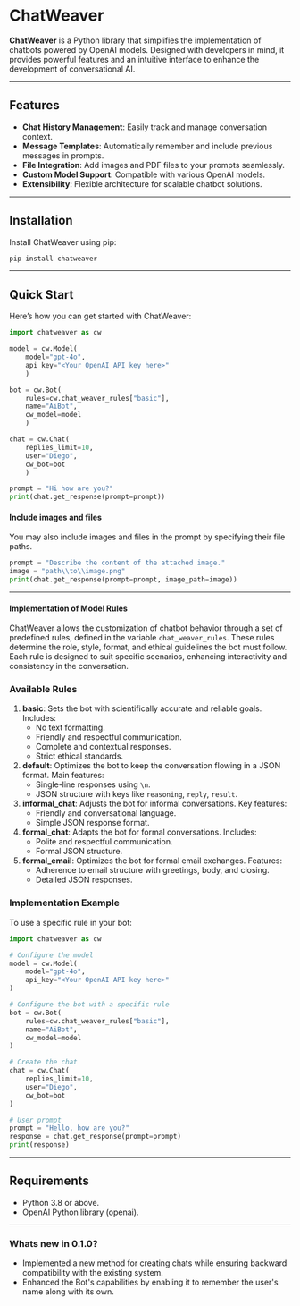 # ChatWeaver

**ChatWeaver** is a Python library that simplifies the implementation of chatbots powered by OpenAI models. Designed with developers in mind, it provides powerful features and an intuitive interface to enhance the development of conversational AI.

---

## Features

- **Chat History Management**: Easily track and manage conversation context.
- **Message Templates**: Automatically remember and include previous messages in prompts.
- **File Integration**: Add images and PDF files to your prompts seamlessly.
- **Custom Model Support**: Compatible with various OpenAI models.
- **Extensibility**: Flexible architecture for scalable chatbot solutions.

---

## Installation
Install ChatWeaver using pip:

```bash
pip install chatweaver
```

---

## Quick Start

Here’s how you can get started with ChatWeaver:

```python
import chatweaver as cw

model = cw.Model(
    model="gpt-4o", 
    api_key="<Your OpenAI API key here>"
    )

bot = cw.Bot(
    rules=cw.chat_weaver_rules["basic"], 
    name="AiBot", 
    cw_model=model
    )

chat = cw.Chat(
    replies_limit=10, 
    user="Diego", 
    cw_bot=bot
    )

prompt = "Hi how are you?"
print(chat.get_response(prompt=prompt))
```

#### Include images and files

You may also include images and files in the prompt by specifying their file paths.
```python
prompt = "Describe the content of the attached image."
image = "path\\to\\image.png"
print(chat.get_response(prompt=prompt, image_path=image))
```

---

#### Implementation of Model Rules

ChatWeaver allows the customization of chatbot behavior through a set of predefined rules, defined in the variable `chat_weaver_rules`. These rules determine the role, style, format, and ethical guidelines the bot must follow. Each rule is designed to suit specific scenarios, enhancing interactivity and consistency in the conversation.

### Available Rules

1. **basic**: Sets the bot with scientifically accurate and reliable goals. Includes:
   - No text formatting.
   - Friendly and respectful communication.
   - Complete and contextual responses.
   - Strict ethical standards.
2. **default**: Optimizes the bot to keep the conversation flowing in a JSON format. Main features:
   - Single-line responses using `\n`.
   - JSON structure with keys like `reasoning`, `reply`, `result`.
3. **informal_chat**: Adjusts the bot for informal conversations. Key features:
   - Friendly and conversational language.
   - Simple JSON response format.
4. **formal_chat**: Adapts the bot for formal conversations. Includes:
   - Polite and respectful communication.
   - Formal JSON structure.
5. **formal_email**: Optimizes the bot for formal email exchanges. Features:
   - Adherence to email structure with greetings, body, and closing.
   - Detailed JSON responses.

### Implementation Example

To use a specific rule in your bot:

```python
import chatweaver as cw

# Configure the model
model = cw.Model(
    model="gpt-4o",
    api_key="<Your OpenAI API key here>"
)

# Configure the bot with a specific rule
bot = cw.Bot(
    rules=cw.chat_weaver_rules["basic"],
    name="AiBot",
    cw_model=model
)

# Create the chat
chat = cw.Chat(
    replies_limit=10,
    user="Diego",
    cw_bot=bot
)

# User prompt
prompt = "Hello, how are you?"
response = chat.get_response(prompt=prompt)
print(response)
```

---

## Requirements
- Python 3.8 or above.
- OpenAI Python library (openai).

---

### Whats new in 0.1.0?
- Implemented a new method for creating chats while ensuring backward compatibility with the existing system.
- Enhanced the Bot's capabilities by enabling it to remember the user's name along with its own.
